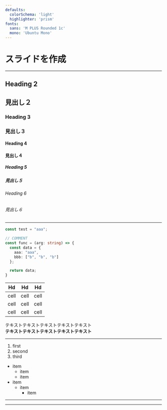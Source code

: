 ```yaml
---
defaults:
  colorSchema: 'light'
  highlighter: 'prism'
fonts:
  sans: 'M PLUS Rounded 1c'
  mono: 'Ubuntu Mono'
---
```


# スライドを作成

---

## Heading 2

## 見出し２

### Heading 3

### 見出し３

#### Heading 4

#### 見出し４

##### Heading 5

##### 見出し５

###### Heading 6

###### 見出し６

---

```ts
const test = "aaa";

// COMMENT
const func = (arg: string) => {
  const data = {
    aaa: "aaa",
    bbb: ["b", "b", "b"]
  };

  return data;
}
```

|  Hd  |  Hd  |  Hd  |
| ---  | ---  | ---  |
| cell | cell | cell |
| cell | cell | cell |
| cell | cell | cell |

テキストテキストテキストテキストテキスト  
**テキストテキストテキストテキストテキスト**  

---

1. first
2. second
3. third

- item
  - item
  - item
- item
  - item
    - item

---

<about-me />

---
